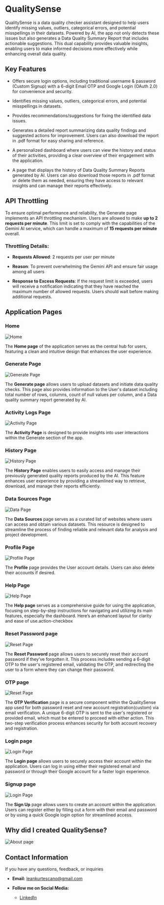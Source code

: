 # QualitySense

QualitySense is a data quality checker assistant designed to help users identify missing values, outliers, categorical errors, and potential misspellings in their datasets. Powered by AI, the app not only detects these issues but also generates a Data Quality Summary Report that includes actionable suggestions. This dual capability provides valuable insights, enabling users to make informed decisions more effectively while enhancing overall data quality.

## Key Features

* Offers secure login options, including traditional username & password (Custom Signup) with a 6-digit Email OTP and Google Login (OAuth 2.0) for convenience and security.

* Identifies missing values, outliers, categorical errors, and potential misspellings in datasets.

* Provides recommendations/suggestions for fixing the identified data issues.

* Generates a detailed report summarizing data quality findings and suggested actions for improvement. Users can also download the report in .pdf format for easy sharing and reference.

* A personalized dashboard where users can view the history and status of their activities, providing a clear overview of their engagement with the application.

* A page that displays the history of Data Quality Summary Reports generated by AI. Users can also download those reports in .pdf format or delete them as needed, ensuring they have access to relevant insights and can manage their reports effectively.


## API Throttling

To ensure optimal performance and reliability, the Generate page implements an API throttling mechanism. Users are allowed to make **up to 2 requests per minute**. This limit is set to comply with the capabilities of the Gemini AI service, which can handle a maximum of **15 requests per minute** overall. 

### Throttling Details:

- **Requests Allowed**: 2 requests per user per minute

- **Reason**: To prevent overwhelming the Gemini API and ensure fair usage among all users

- **Response to Excess Requests**: If the request limit is exceeded, users will receive a notification indicating that they have reached the maximum number of allowed requests. Users should wait before making additional requests.

## Application Pages

### Home
![Home](Images\home.png)

The **Home page** of the application serves as the central hub for users, featuring a clean and intuitive design that enhances the user experience. 

### Generate Page
![Generate Page](Images\generate.png)

The **Generate page** allows users to upload datasets and initiate data quality checks. This page also provides information to the User's dataset including total number of rows, columns, count of null values per column, and a Data quality summary report generated by AI.

### Activity Logs Page

![Activity Page](Images\activity.png)

The **Activity Page** is designed to provide insights into user interactions within the Generate section of the app.


### History Page

![History Page](Images\history.png)

The **History Page** enables users to easily access and manage their previously generated quality reports produced by the AI. This feature enhances user experience by providing a streamlined way to retrieve, download, and manage their reports efficiently.


### Data Sources Page

![Data Page](Images\datasec.png)

The **Data Sources** page serves as a curated list of websites where users can access and obtain various datasets. This resource is designed to streamline the process of finding reliable and relevant data for analysis and project development.


### Profile Page

![Profile Page](Images\datasec.png)

The **Profile** page provides the User account details. Users can also delete their accounts if desired.


### Help Page

![Help Page](Images\help.png)

The **Help page** serves as a comprehensive guide for using the application, focusing on step-by-step instructions for navigating and utilizing its main features, especially the dashboard. Here’s an enhanced layout for clarity and ease of use.action-checkbox

### Reset Password page

![Reset Page](Images\reset.png)

The **Reset Password** page allows users to securely reset their account password if they’ve forgotten it. This process includes sending a 6-digit OTP to the user's registered email, validating the OTP, and redirecting the user to a form where they can change their password.

### OTP page

![Reset Page](Images\otp.png)

The **OTP Verification** page is a secure component within the QualitySense app used for both password reset and new account registration(custom) via email verification. A unique 6-digit OTP is sent to the user's registered or provided email, which must be entered to proceed with either action. This two-step verification process enhances security for both account recovery and registration.


### Login page

![Login Page](Images\login.png)

The **Login page** allows users to securely access their account within the application. Users can log in using either their registered email and password or through their Google account for a faster login experience.


### Signup page

![Login Page](Images\signup.png)

The **Sign Up** page allows users to create an account within the application. Users can register either by filling out a form with their email and password or by using a quick Google login option for streamlined access.

## Why did I created QualitySense?

![About page](Images\about.png)



## Contact Information
If you have any questions, feedback, or inquiries

- **Email:** leankurtescano@gmail.com

- **Follow me on  Social Media:**  
  - [LinkedIn](https://www.linkedin.com/in/leankurtescano/)
